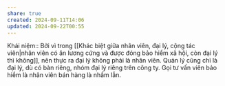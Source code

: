 ```yaml
---
share: true
created: 2024-09-11T14:06
updated: 2024-09-22T00:55
---
```

Khái niệm:: 
Bởi vì trong [[Khác biệt giữa nhân viên, đại lý, cộng tác viên|nhân viên có ăn lương cứng và được đóng bảo hiểm xã hội, còn đại lý thì không]], nên thực ra đại lý không phải là nhân viên. Quản lý cũng chỉ là đại lý, dù có bàn riêng, nhóm đại lý riêng trên công ty. Gọi tư vấn viên bảo hiểm là nhân viên bán hàng là nhầm lẫn.